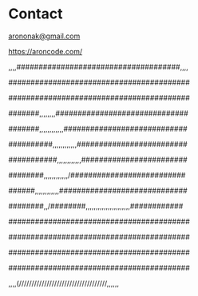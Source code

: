 # Contact

arononak@gmail.com

https://aroncode.com/

,,,,#####################################,,,,

#########################################

#########################################

#######,,,,,,,,##############################

#######,,,,,,,,,,,,############################

##########,,,,,,,,,,,,#########################

###########,,,,,,,,,,,,########################

########,,,,,,,,,,,,/##########################

######,,,,,,,,,,,,#############################

########,,/########,,,,,,,,,,,,,,,,,,,,,,############

#########################################

#########################################

#########################################

#########################################

,,,,(///////////////////////////////////,,,,,,
